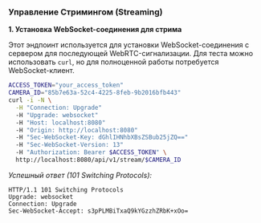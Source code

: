 ### Управление Стримингом (Streaming)

**1. Установка WebSocket-соединения для стрима**

Этот эндпоинт используется для установки WebSocket-соединения с сервером для последующей WebRTC-сигнализации. Для теста можно использовать `curl`, но для полноценной работы потребуется WebSocket-клиент.

```bash
ACCESS_TOKEN="your_access_token"
CAMERA_ID="85b7e63a-52c4-4225-8feb-9b2016bfb443"
curl -i -N \
  -H "Connection: Upgrade"
  -H "Upgrade: websocket"
  -H "Host: localhost:8080"
  -H "Origin: http://localhost:8080"
  -H "Sec-WebSocket-Key: dGhlIHNhbXBsZSBub25jZQ=="
  -H "Sec-WebSocket-Version: 13"
  -H "Authorization: Bearer $ACCESS_TOKEN" \
  http://localhost:8080/api/v1/stream/$CAMERA_ID
```

*Успешный ответ (101 Switching Protocols):*
```
HTTP/1.1 101 Switching Protocols
Upgrade: websocket
Connection: Upgrade
Sec-WebSocket-Accept: s3pPLMBiTxaQ9kYGzzhZRbK+xOo=
```

